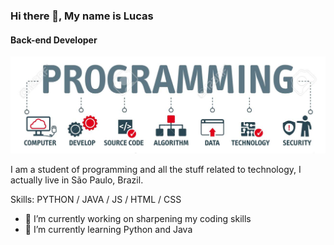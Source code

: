 ### Hi there 👋, My name is Lucas
#### Back-end Developer
![Back-end Developer](https://github.com/Lukasx76/Lukasx76/blob/main/banner.jpg)

I am a student of programming and all the stuff related to technology, I actually live in São Paulo, Brazil.

Skills: PYTHON  / JAVA / JS / HTML / CSS

- 🔭 I’m currently working on sharpening my coding skills 
- 🌱 I’m currently learning Python and Java 





